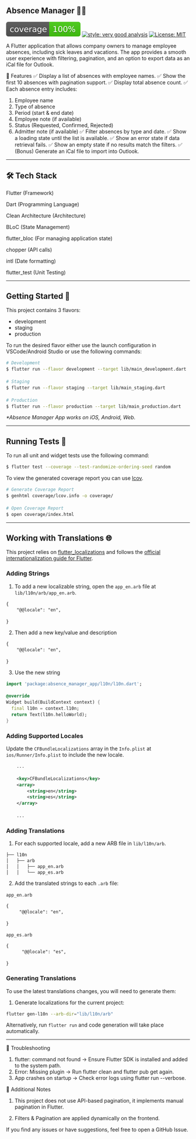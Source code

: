 ## Absence Manager 🏢📆

![coverage][coverage_badge]
[![style: very good analysis][very_good_analysis_badge]][very_good_analysis_link]
[![License: MIT][license_badge]][license_link]


A Flutter application that allows company owners to manage employee absences, including sick leaves and vacations. The app provides a smooth user experience with filtering, pagination, and an option to export data as an iCal file for Outlook.

📌 Features
✅ Display a list of absences with employee names.
✅ Show the first 10 absences with pagination support.
✅ Display total absence count.
✅ Each absence entry includes:
1. Employee name
2. Type of absence
3. Period (start & end date)
4. Employee note (if available)
5. Status (Requested, Confirmed, Rejected)
6. Admitter note (if available)
✅ Filter absences by type and date.
✅ Show a loading state until the list is available.
✅ Show an error state if data retrieval fails.
✅ Show an empty state if no results match the filters.
✅ (Bonus) Generate an iCal file to import into Outlook.

---
## 🛠️ Tech Stack
Flutter (Framework)

Dart (Programming Language)

Clean Architecture (Architecture)

BLoC (State Management)

flutter_bloc (For managing application state)

chopper (API calls)

intl (Date formatting)

flutter_test (Unit Testing)

---

## Getting Started 🚀

This project contains 3 flavors:

- development
- staging
- production

To run the desired flavor either use the launch configuration in VSCode/Android Studio or use the following commands:

```sh
# Development
$ flutter run --flavor development --target lib/main_development.dart

# Staging
$ flutter run --flavor staging --target lib/main_staging.dart

# Production
$ flutter run --flavor production --target lib/main_production.dart
```

_\*Absence Manager App works on iOS, Android, Web._

---

## Running Tests 🧪

To run all unit and widget tests use the following command:

```sh
$ flutter test --coverage --test-randomize-ordering-seed random
```

To view the generated coverage report you can use [lcov](https://github.com/linux-test-project/lcov).

```sh
# Generate Coverage Report
$ genhtml coverage/lcov.info -o coverage/

# Open Coverage Report
$ open coverage/index.html
```

---

## Working with Translations 🌐

This project relies on [flutter_localizations][flutter_localizations_link] and follows the [official internationalization guide for Flutter][internationalization_link].

### Adding Strings

1. To add a new localizable string, open the `app_en.arb` file at `lib/l10n/arb/app_en.arb`.

```arb
{
    "@@locale": "en",
  
}
```

2. Then add a new key/value and description

```arb
{
    "@@locale": "en",
  
}
```

3. Use the new string

```dart
import 'package:absence_manager_app/l10n/l10n.dart';

@override
Widget build(BuildContext context) {
  final l10n = context.l10n;
  return Text(l10n.helloWorld);
}
```

### Adding Supported Locales

Update the `CFBundleLocalizations` array in the `Info.plist` at `ios/Runner/Info.plist` to include the new locale.

```xml
    ...

    <key>CFBundleLocalizations</key>
	<array>
		<string>en</string>
		<string>es</string>
	</array>

    ...
```

### Adding Translations

1. For each supported locale, add a new ARB file in `lib/l10n/arb`.

```
├── l10n
│   ├── arb
│   │   ├── app_en.arb
│   │   └── app_es.arb
```

2. Add the translated strings to each `.arb` file:

`app_en.arb`

```arb
{
     "@@locale": "en",

}
```

`app_es.arb`

```arb
{
      "@@locale": "es",

}
```

### Generating Translations

To use the latest translations changes, you will need to generate them:

1. Generate localizations for the current project:

```sh
flutter gen-l10n --arb-dir="lib/l10n/arb"
```

Alternatively, run `flutter run` and code generation will take place automatically.

---

🐛 Troubleshooting
                    
1. flutter: command not found -> Ensure Flutter SDK is installed and added to the system path.
2. Error: Missing plugin -> Run flutter clean and flutter pub get again.
3. App crashes on startup -> Check error logs using flutter run --verbose.

📌 Additional Notes
1. This project does not use API-based pagination, it implements manual pagination in Flutter.

2. Filters & Pagination are applied dynamically on the frontend.


If you find any issues or have suggestions, feel free to open a GitHub Issue.


[coverage_badge]: coverage_badge.svg
[flutter_localizations_link]: https://api.flutter.dev/flutter/flutter_localizations/flutter_localizations-library.html
[internationalization_link]: https://flutter.dev/docs/development/accessibility-and-localization/internationalization
[license_badge]: https://img.shields.io/badge/license-MIT-blue.svg
[license_link]: https://opensource.org/licenses/MIT
[very_good_analysis_badge]: https://img.shields.io/badge/style-very_good_analysis-B22C89.svg
[very_good_analysis_link]: https://pub.dev/packages/very_good_analysis
[very_good_cli_link]: https://github.com/VeryGoodOpenSource/very_good_cli
